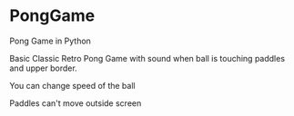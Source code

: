 # PongGame
Pong Game in Python


Basic Classic Retro Pong Game with sound when ball is touching paddles and upper border.

You can change speed of the ball

Paddles can't move outside screen
